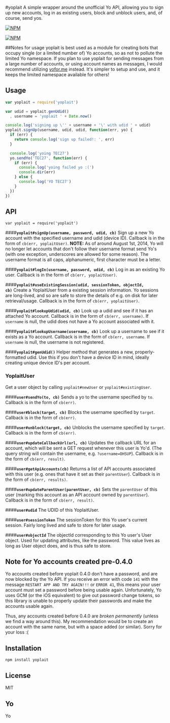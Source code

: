 #yoplait
A simple wrapper around the unofficial Yo API, allowing you to sign up new accounts, log in as
existing users, block and unblock users, and, of course, send yos.

[![NPM](https://img.shields.io/npm/v/yoplait.svg?style=flat)](https://www.npmjs.org/package/yoplait)

[![NPM](https://nodei.co/npm/yoplait.png)](https://www.npmjs.org/package/yoplait)

##Notes for usage
yoplait is best used as a module for creating bots that occupy single (or a limited number of) Yo
accounts, so as not to pollute the limited Yo namespace. If you plan to use yoplait for sending
messages from a large number of accounts, or using account names as messages, I would recommend
utilizing [yofor.me](http://yofor.me) instead. It's simpler to setup and use, and it keeps the
limited namespace available for others!

## Usage
```javascript
var yoplait = require('yoplait')

var udid = yoplait.genUdid()
  , username = 'yoplait ' + Date.now()

console.log('signing up \'' + username + '\' with udid ' + udid)
yoplait.signUp(username, udid, udid, function(err, yo) {
  if (err) {
    return console.log('sign up failed!: ', err)
  }

  console.log('yoing TEC27')
  yo.sendYo('TEC27', function(err) {
    if (err) {
      console.log('yoing failed yo :(')
      console.dir(err)
    } else {
      console.log('YO TEC27')
    }
  })
})
```

## API
`var yoplait = require('yoplait')`

####<b><code>yoplait#signUp(username, password, udid, cb)</code></b>
Sign up a new Yo account with the specified username and udid (device ID). Callback is in the form
of `cb(err, yoplaitUser)`. **NOTE:** As of around August 1st, 2014, Yo will no longer let accounts
that don't follow their username format send Yo's (with one exception, underscores are allowed for
some reason). The username format is all caps, alphanumeric, first character must be a letter.

####<b><code>yoplait#logIn(username, password, udid, cb)</code></b>
Log in as an existing Yo user. Callback is in the form of `cb(err, yoplaitUser)`.

####<b><code>yoplait#useExistingSession(udid, sessionToken, objectId, cb)</code></b>
Create a YoplaitUser from a existing session information. Yo sessions are long-lived, and so are
safe to store the details of e.g. on disk for later retrieval/usage. Callback is in the form of
`cb(err, yoplaitUser)`.

####<b><code>yoplait#lookupUdid(udid, cb)</code></b>
Look up a udid and see if it has an attached Yo account. Callback is in the form of
`cb(err, username)`. If `username` is null, the udid does not have a Yo account associated with it.

####<b><code>yoplait#lookupUsername(username, cb)</code></b>
Look up a username to see if it exists as a Yo account. Callback is in the form of
`cb(err, username`. If `username` is null, the username is not registered.

####<b><code>yoplait#genUdid()</code></b>
Helper method that generates a new, properly-formatted udid. Use this if you don't have a device ID
in mind, ideally creating unique device ID's per account.

### YoplaitUser
Get a user object by calling `yoplait#newUser` or `yoplait#existingUser`.

####<b><code>user#sendYo(to, cb)</code></b>
Sends a yo to the username specified by `to`. Callback is in the form of `cb(err)`.

####<b><code>user#block(target, cb)</code></b>
Blocks the username specified by `target`. Callback is in the form of `cb(err)`.

####<b><code>user#unblock(target, cb)</code></b>
Unblocks the username specified by `target`. Callback is in the form of `cb(err)`.

####<b><code>user#updateCallbackUrl(url, cb)</code></b>
Updates the callback URL for an account, which will be sent a GET request whenever this user is
Yo'd. (The query string will contain the username, e.g. `?username=OHSUP`). Callback is in the form
of `cb(err, result)`.

####<b><code>user#getApiAccounts(cb)</code></b>
Returns a list of API accounts associated with this user (e.g. ones that have it set as their
`parentUser`). Callback is in the form of `cb(err, results)`.

####<b><code>user#updateParentUser(parentUser, cb)</code></b>
Sets the `parentUser` of this user (marking this account as an API account owned by `parentUser`).
Callback is in the form of `cb(err, result)`.

####<b><code>user#udid</b></code>
The UDID of this YoplaitUser.

####<b><code>user#sessionToken</b></code>
The sessionToken for this Yo user's current session. Fairly long lived and safe to store for later
usage.

####<b><code>user#objectId</b></code>
The objectId corresponding to this Yo user's User object. Used for updating attributes, like the
password. This value lives as long as User object does, and is thus safe to store.

## Note for Yo accounts created pre-0.4.0
Yo accounts created before yoplait 0.4.0 don't have a password, and are now blocked by the Yo API.
If you receive an error with code `141` with the message `RESTART APP AND TRY AGAIN!!!` or
`ERROR 41`, this means your user account must set a password before being usable again.
Unfortunately, Yo uses GCM (or the iOS equivalent) to give out password change tokens, so this
library is unable to properly update their passwords and make the accounts usable again.

Thus, any accounts created before 0.4.0 are *broken permanently* (unless we find a way around this).
My recommendation would be to create an account with the same name, but with a space added (or
similar). Sorry for your loss :(

## Installation
`npm install yoplait`

## License
MIT

## Yo
Yo
